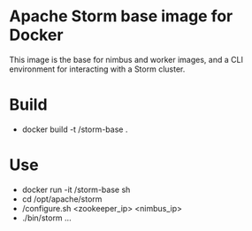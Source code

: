 # Apache Storm base image for Docker

This image is the base for nimbus and worker images, and a CLI
environment for interacting with a Storm cluster.

# Build

* docker build -t <name>/storm-base .

# Use

* docker run -it <name>/storm-base sh
* cd /opt/apache/storm
* /configure.sh <zookeeper_ip> <nimbus_ip>
* ./bin/storm ...
